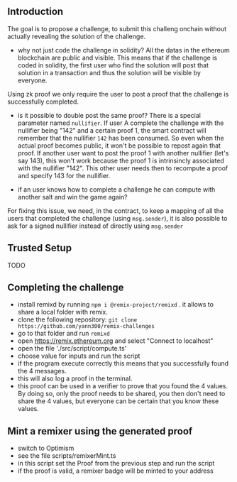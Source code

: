   ## Introduction

 The goal is to propose a challenge, to submit this challeng onchain without actually revealing the solution of the challenge.

  - why not just code the challenge in solidity?
 All the datas in the ethereum blockchain are public and visible. This means that if the challenge is coded in solidity, the first user who find the solution will post that solution in a transaction and thus the solution will be visible by everyone.

 Using zk proof we only require the user to post a proof that the challenge is successfully completed.

  - is it possible to double post the same proof?
 There is a special parameter named `nullifier`.
 If user A complete the challenge with the nullifier being "142" and a certain proof 1, the smart contract will remember that the nullifier `142` has been consumed.
 So even when the actual proof becomes public, it won't be possible to repost again that proof. 
 If another user want to post the proof 1 with another nullifier (let's say 143), this won't work because the proof 1 is intrinsincly associated with the nullifier "142".
 This other user needs then to recompute a proof and specify 143 for the nullifier.

  - if an user knows how to complete a challenge he can compute with another salt and win the game again?

 For fixing this issue, we need, in the contract, to keep a mapping of all the users that completed the challenge (using `msg.sender`), it is also possible to ask for a signed nullifier instead of directly using `msg.sender`
 
 ## Trusted Setup
 
 TODO
 
 ## Completing the challenge

 - install remixd by running `npm i @remix-project/remixd` . it allows to share a local folder with remix.
 - clone the following repository: `git clone https://github.com/yann300/remix-challenges`
 - go to that folder and run `remixd`
 - open https://remix.ethereum.org and select "Connect to localhost"
 - open the file './src/script/compute.ts'
 - choose value for inputs and run the script
 - if the program execute correctly this means that you successfully found the 4 messages.
 - this will also log a proof in the terminal.
 - this proof can be used in a verifier to prove that you found the 4 values. By doing so, only the proof needs to be shared, you then don't need to share the 4 values, but everyone can be certain that you know these values.

 ## Mint a remixer using the generated proof

 - switch to Optimism
 - see the file scripts/remixerMint.ts
 - in this script set the Proof from the previous step and run the script
 - if the proof is valid, a remixer badge will be minted to your address






